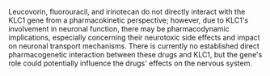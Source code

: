 Leucovorin, fluorouracil, and irinotecan do not directly interact with the KLC1 gene from a pharmacokinetic perspective; however, due to KLC1's involvement in neuronal function, there may be pharmacodynamic implications, especially concerning their neurotoxic side effects and impact on neuronal transport mechanisms. There is currently no established direct pharmacogenetic interaction between these drugs and KLC1, but the gene's role could potentially influence the drugs' effects on the nervous system.